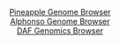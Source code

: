 <div id="Pineapple_Genome_Browser" align="center">
  <a href="https://igv.org/app/?sessionURL=blob:zZNda9swGIX_i2BlA8eW7diODWWkTdamSds0WZIupRjZkR2tsuRKsp0P8t.nlo3drNBcbAx0Ib28ks45erQHNRaScAYi4Ji2Z9o2MIBc82aKipLiG1RgCaIMUYkNIHCGBWYpBtEeZEgqNJuM9M61UqWMLIuoslUglnNTuiYq0I4z1Egz5YV1zilFCRdIcSGtM4FqbpG8bjU4QWVp6rtd07NWSCEL0XLNmeRWiVkeN_q8.FcpzjHjBY6LiiryKiDWerTGlZmhz93FtJumWMoh3g5Wp93hoDt3.7PlhX..nN1eLmb.4mRKcoZUJfBpMNn1hjt6D5dX6.qu1n3OnFE86H_LP7i9k_6mJALLUzuwO27H8V2ogyFshTf_k2c9yJG.JcvcIBDlZjsWX5vvoyvnXowXy_UwkW_4PhiA8rTSHIB0LYLIhoYLfcNz_NbL1O4YEIY6HcEJiB4eDaAESp90.8MeqG2paQESP1ev4BiAixUWIGqFEAZ2GDpeO2jDMLQPxh5Ugv69aL_MJmEAna7j.HFGqNIor2LJSmkixsw6zcx8d2SWTF3gcTvo97xzdF0lZ3m_uUtv5qzeXf8xy5fPpa9.fT5t9D2K_gl17xFiquRY1EbkcpGl3dt6MxCTp44fesv2xfQ55WezN.M5LpqMiwIp3a8revmTthoJgpjShZpIkhBK1HahU.QNiGzH1dCClFOuKQQiTz5CAxq2Bz_9htM9PB5.AA--">Pineapple Genome Browser</a>
</div>
<div id="Alphonso_Genome_Browser" align="center">
  <a href="https://igv.org/app/?sessionURL=blob:zZJdT9swFIb_iyXQJqX5_pbQVCCUQgWMroSCUOQmTurNsY3tJrRV__s8tGk3Q6IXmyb5wj469nnf188WdEhIzChIgWs6gek4wAByyfopbDlBV7BFEqQ1JBIZQKAaCURLBNItqKFUcHY70TeXSnGZWhZWfNBC2jBTeiZs4YZR2EuzZK11wgiBCyagYkJaxwJ2zMJNN.jRAnJu6tmeGVgVVNCChC8ZlcziiDZFr98rfpWKBlHWoqJdEYVfBRRaj9ZYmTX8NMynw7JEUl6i9bg6Gl6Oh3deNnsYhScPs.vzfBbmh1PcUKhWAh1NfbZctO70PuRTuqnkNZf5edAeuGerq_jAOz3MXjgWSB45kRN7sRu6vo4G0wq9_E.u9cJ7OofPtEY3fhdG0YRk59Updc7yL_f9ZPT5Dd87AxBWrjQJoFyKKHVsw7NDI3DDwY.tExu2neh0BMMgfXwygBKw_KbbH7dArbnmBUj0vHpFxwBMVEiAdJDYduQkiRv4kW8nibMztmAlyN.L9mx2m0S2O3TdsKgxURrmqpCUSxNSanZlbTabPbPk8Vjkw1uaLZt.Hd9hMh.1Kp6_wMb_Y5aB9q9Hv36fNvoeRf.EuvcIMdViX9Ta9U05_4oztTkO5v4ouxo_ZBN0cXk8lm_Gs180NRMtVLpfV_TxJ20dFBhSpQsdlniBCVbrXKfIepA6rqehBSUjTFMIRLP4YBu24QT2x99werun3Xc-">Alphonso Genome Browser</a>
</div>


<div id="DAF_Genomics_Browser" align="center">
  <a href="https://igv.org/app/?sessionURL=blob:tZFra9swFIb_iyD95Ktsx7EhDG9ps6zNOuo5YSklnNnHsahteZLcNA357xNex2AXxqADSUicy_vqPEfygEIy3pKYUMsNLNclBpEV36fQdDW.hwYliUuoJRpEYIkC2xxJfCQlSAXZzZWurJTqZGzbBZTmDlvesFxa0rOgMyXvVYU61aQWNPDEW9hLK.eNTlZgQ91VvJXchjxHKU3H7rDdbfegj..x7dASt01fKzaobrUJbaywStBuWVvg41.M_AdlvdirZJ0mQ_0lHhbFNLlcJCvvPNvMx2822fXbdTZen6Vs14LqBU4PTysoIq7aVC1m1x_WjIcj.pphpZby08ibnZ0_dkygnLqhO_EmNHR8cjJIzfNeQyB5JdzY9Y2QTgzq..bz1QvGegqCMxLf3hlECcjvdfrtkahDp1ERiV_6gZpBuChQkNiMHCd0o4gGfug7UeSejCPpRf3CLC.ymyh0aELp2PoMjdYvWT0MUAv9GnwpkD911vtfQb0Ts4_LOfLA2UzuvXJ59UBVvpoH6Yhe7H8LKtD.__ixkosGlA59ez5jgVrrNdiqH1y8093pKw--">DAF Genomics Browser</a>
</div>
